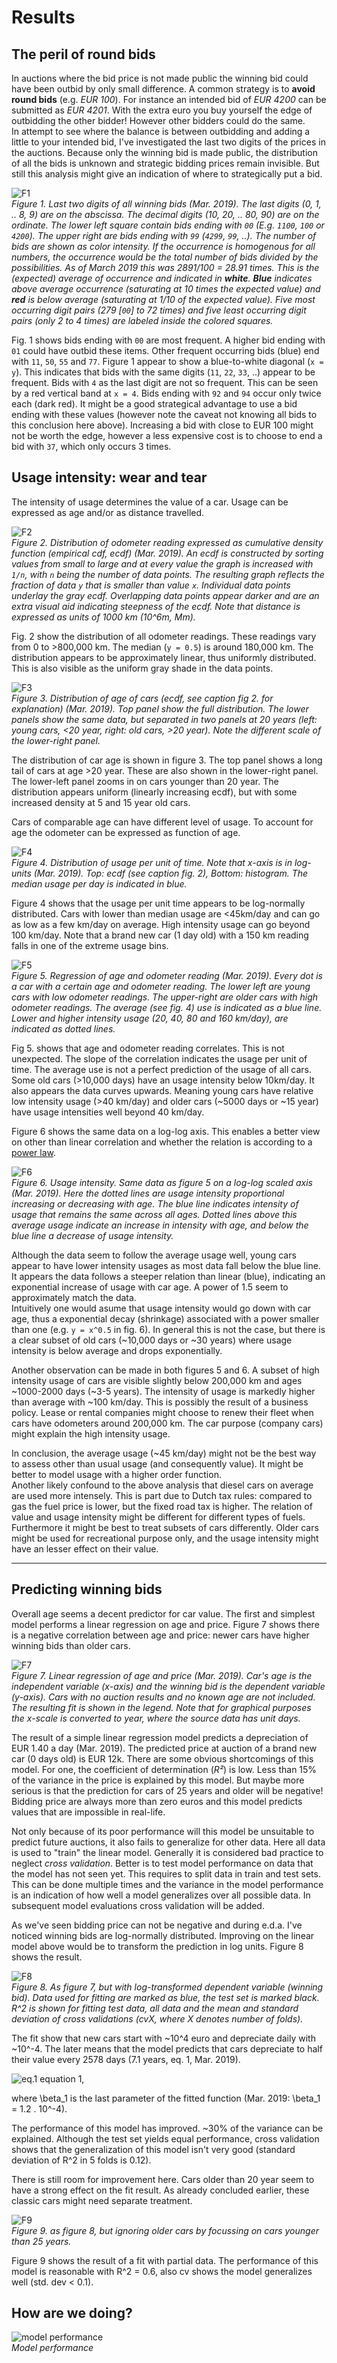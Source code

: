 # Results

## The peril of round bids

In auctions where the bid price is not made public the winning bid could have been outbid by only small difference. A common strategy is to **avoid round bids** (e.g. _EUR 100_). For instance an intended bid of _EUR 4200_ can be submitted as _EUR 4201_. With the extra euro you buy yourself the edge of outbidding the other bidder! However other bidders could do the same.  
In attempt to see where the balance is between outbidding and adding a little to your intended bid, I've investigated the last two digits of the prices in the auctions. Because only the winning bid is made public, the distribution of all the bids is unknown and strategic bidding prices remain invisible. But still this analysis might give an indication of where to strategically put a bid.

![F1](./last-two-digits.png)  
_Figure 1. Last two digits of all winning bids (Mar. 2019). The last digits (0, 1, .. 8, 9) are on the abscissa. The decimal digits (10, 20, .. 80, 90) are on the ordinate. The lower left square contain bids ending with `00` (E.g. `1100`, `100` or `4200`). The upper right are bids ending with `99` (`4299`, `99`, ..). The number of bids are shown as color intensity. If the occurrence is homogenous for all numbers, the occurrence would be the total number of bids divided by the possibilities. As of March 2019 this was 2891/100 = 28.91 times. This is the (expected) average of occurrence and indicated in **white**. **Blue** indicates above average occurrence (saturating at 10 times the expected value) and **red** is below average (saturating at 1/10 of the expected value). Five most occurring digit pairs (279 [`00`] to 72 times) and five least occurring digit pairs (only 2 to 4 times) are labeled inside the colored squares._

Fig. 1 shows bids ending with `00` are most frequent. A higher bid ending with `01` could have outbid these items. Other frequent occurring bids (blue) end with `11`, `50`, `55` and `77`. Figure 1 appear to show a blue-to-white diagonal (`x = y`). This indicates that bids with the same digits (`11`, `22`, `33`, ..) appear to be frequent. Bids with `4` as the last digit are not so frequent. This can be seen by a red vertical band at `x = 4`. Bids ending with `92` and `94` occur only twice each (dark red). It might be a good strategical advantage to use a bid ending with these values (however note the caveat not knowing all bids to this conclusion here above). Increasing a bid with close to EUR 100 might not be worth the edge, however a less expensive cost is to choose to end a bid with `37`, which only occurs 3 times.

## Usage intensity: wear and tear

The intensity of usage determines the value of a car. Usage can be expressed as age and/or as distance travelled.

![F2](./odometer-ecdf.png)  
_Figure 2. Distribution of odometer reading expressed as cumulative density function (empirical cdf, ecdf) (Mar. 2019). An ecdf is constructed by sorting values from small to large and at every value the graph is increased with `1/n`, with `n` being the number of data points. The resulting graph reflects the fraction of data `y` that is smaller than value `x`. Individual data points underlay the gray ecdf. Overlapping data points appear darker and are an extra visual aid indicating steepness of the ecdf. Note that distance is expressed as units of 1000 km (10^6m, Mm)._

Fig. 2 show the distribution of all odometer readings. These readings vary from 0 to >800,000 km. The median (`y = 0.5`) is around 180,000 km. The distribution appears to be approximately linear, thus uniformly distributed. This is also visible as the uniform gray shade in the data points.

![F3](./age-ecdf.png)  
_Figure 3. Distribution of age of cars (ecdf, see caption fig 2. for explanation) (Mar. 2019). Top panel show the full distribution. The lower panels show the same data, but separated in two panels at 20 years (left: young cars, <20 year, right: old cars, >20 year). Note the different scale of the lower-right panel._

The distribution of car age is shown in figure 3. The top panel shows a long tail of cars at age >20 year. These are also shown in the lower-right panel. The lower-left panel zooms in on cars younger than 20 year. The distribution appears uniform (linearly increasing ecdf), but with some increased density at 5 and 15 year old cars.

Cars of comparable age can have different level of usage. To account for age the odometer can be expressed as function of age. 

![F4](./usage-dist.png)  
_Figure 4. Distribution of usage per unit of time. Note that x-axis is in log-units (Mar. 2019). Top: ecdf (see caption fig. 2), Bottom: histogram. The median usage per day is indicated in blue._

Figure 4 shows that the usage per unit time appears to be log-normally distributed. Cars with lower than median usage are <45km/day and can go as low as a few km/day on average. High intensity usage can go beyond 100 km/day. Note that a brand new car (1 day old) with a 150 km reading falls in one of the extreme usage bins.

![F5](./usage-regression.png)  
_Figure 5. Regression of age and odometer reading (Mar. 2019). Every dot is a car with a certain age and odometer reading. The lower left are young cars with low odometer readings. The upper-right are older cars with high odometer readings. The average (see fig. 4) use is indicated as a blue line. Lower and higher intensity usage (20, 40, 80 and 160 km/day), are indicated as dotted lines._

Fig 5. shows that age and odometer reading correlates. This is not unexpected. The slope of the correlation indicates the usage per unit of time. The average use is not a perfect prediction of the usage of all cars. Some old cars (>10,000 days) have an usage intensity below 10km/day. It also appears the data curves upwards. Meaning young cars have relative low intensity usage (>40 km/day) and older cars (~5000 days or ~15 year) have usage intensities well beyond 40 km/day.

Figure 6 shows the same data on a log-log axis. This enables a better view on other than linear correlation and whether the relation is according to a [power law](https://en.wikipedia.org/wiki/Power_law).

![F6](./usage-regression-loglog.png)  
_Figure 6. Usage intensity. Same data as figure 5 on a log-log scaled axis (Mar. 2019). Here the dotted lines are usage intensity proportional increasing or decreasing with age. The blue line indicates intensity of usage that remains the same across all ages. Dotted lines above this average usage indicate an increase in intensity with age, and below the blue line a decrease of usage intensity._

Although the data seem to follow the average usage well, young cars appear to have lower intensity usages as most data fall below the blue line. It appears the data follows a steeper relation than linear (blue), indicating an exponential increase of usage with car age. A power of 1.5 seem to approximately match the data.  
Intuitively one would asume that usage intensity would go down with car age, thus a exponential decay (shrinkage) associated with a power smaller than one (e.g. `y = x^0.5` in fig. 6). In general this is not the case, but there is a clear subset of old cars (~10,000 days or ~30 years) where usage intensity is below average and drops exponentially.  

Another observation can be made in both figures 5 and 6. A subset of high intensity usage of cars are visible slightly below 200,000 km and ages ~1000-2000 days (~3-5 years). The intensity of usage is markedly higher than average with ~100 km/day. This is possibly the result of a business policy. Lease or rental companies might choose to renew their fleet when cars have odometers around 200,000 km. The car purpose (company cars) might explain the high intensity usage.

In conclusion, the average usage (~45 km/day) might not be the best way to assess other than usual usage (and consequently value). It might be better to model usage with a higher order function.  
Another likely confound to the above analysis that diesel cars on average are used more intensely. This is part due to Dutch tax rules: compared to gas the fuel price is lower, but the fixed road tax is higher. The relation of value and usage intensity might be different for different types of fuels.  
Furthermore it might be best to treat subsets of cars differently. Older cars might be used for recreational purpose only, and the usage intensity might have an lesser effect on their value.

- - - - 
## Predicting winning bids

Overall age seems a decent predictor for car value. The first and simplest model performs a linear regression on age and price. Figure 7 shows there is a negative correlation between age and price: newer cars have higher winning bids than older cars. 

![F7](./linear_regression_no_cv.png)  
_Figure 7. Linear regression of age and price (Mar. 2019). Car's age is the independent variable (x-axis) and the winning bid is the dependent variable (y-axis). Cars with no auction results and no known age are not included. The resulting fit is shown in the legend. Note that for graphical purposes the x-scale is converted to year, where the source data has unit days._

The result of a simple linear regression model predicts a depreciation of EUR 1.40 a day (Mar. 2019). The predicted price at auction of a brand new car (0 days old) is EUR 12k. There are some obvious shortcomings of this model. For one, the coefficient of determination (_R²_) is low. Less than 15% of the variance in the price is explained by this model. But maybe more serious is that the prediction for cars of 25 years and older will be negative! Bidding price are always more than zero euros and this model predicts values that are impossible in real-life. 

Not only because of its poor performance will this model be unsuitable to predict future auctions, it also fails to generalize for other data. Here all data is used to "train" the linear model. Generally it is considered bad practice to neglect _cross validation_. Better is to test model performance on data that the model has not seen yet. This requires to split data in train and test sets. This can be done multiple times and the variance in the model performance is an indication of how well a model generalizes over all possible data. In subsequent model evaluations cross validation will be added.

As we've seen bidding price can not be negative and during e.d.a. I've noticed winning bids are log-normally distributed. Improving on the linear model above would be to transform the prediction in log units. Figure 8 shows the result.

![F8](./linear_regression_log_price.png)  
_Figure 8. As figure 7, but with log-transformed dependent variable (winning bid). Data used for fitting are marked as blue, the test set is marked black. R^2 is shown for fitting test data, all data and the mean and standard deviation of cross validations (cvX, where X denotes number of folds)._

The fit show that new cars start with ~10^4 euro and depreciate daily with ~10^-4. The later means that the model predicts that cars depreciate to half their value every 2578 days (7.1 years, eq. 1, Mar. 2019).


![eq.1](./eq1.png)
equation 1,

where \beta_1 is the last parameter of the fitted function (Mar. 2019: \beta_1 = 1.2 . 10^-4).

The performance of this model has improved. ~30% of the variance can be explained. Although the test set yields equal performance, cross validation shows that the generalization of this model isn't very good (standard deviation of R^2 in 5 folds is 0.12).

There is still room for improvement here. Cars older than 20 year seem to have a strong effect on the fit result. As already concluded earlier, these classic cars might need separate treatment.

![F9](./linear_regression_log_price_young.png)  
_Figure 9. as figure 8, but ignoring older cars by focussing on cars younger than 25 years._

Figure 9 shows the result of a fit with partial data. The performance of this model is reasonable with R^2 = 0.6, also cv shows the model generalizes well (std. dev < 0.1).

## How are we doing?

![model performance](./model-performance.png)  
_Model performance_